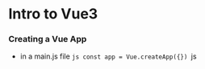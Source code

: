 # Intro to Vue3

### Creating a Vue App

- in a main.js file
  `js const app = Vue.createApp({}) `js
